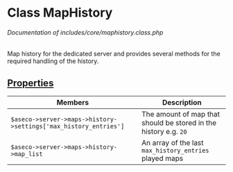 # Class MapHistory
###### Documentation of includes/core/maphistory.class.php

Map history for the dedicated server and provides several methods for the required handling of the history.



## [Properties](_#Properties)


| Members								| Description
|-----------------------------------------------------------------------|------------
| `$aseco->server->maps->history->settings['max_history_entries']`	| The amount of map that should be stored in the history e.g. `20`
| `$aseco->server->maps->history->map_list`				| An array of the last `max_history_entries` played maps
